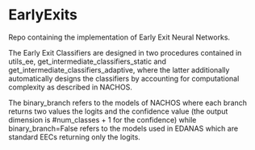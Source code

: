 # EarlyExits

Repo containing the implementation of Early Exit Neural Networks.

The Early Exit Classifiers are designed in two procedures contained in utils_ee, get_intermediate_classifiers_static and get_intermediate_classifiers_adaptive, where the latter additionally automatically designs the classifiers by accounting for computational complexity as described in NACHOS.

The binary_branch refers to the models of NACHOS where each branch returns two values the logits and the confidence value (the output dimension is #num_classes + 1 for the confidence) while binary_branch=False refers to the models used in EDANAS which are standard EECs returning only the logits.
